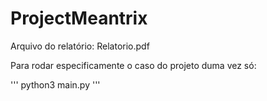 # ProjectMeantrix


Arquivo do relatório: Relatorio.pdf

Para rodar especificamente o caso do projeto duma vez só: 

'''
python3 main.py
'''
